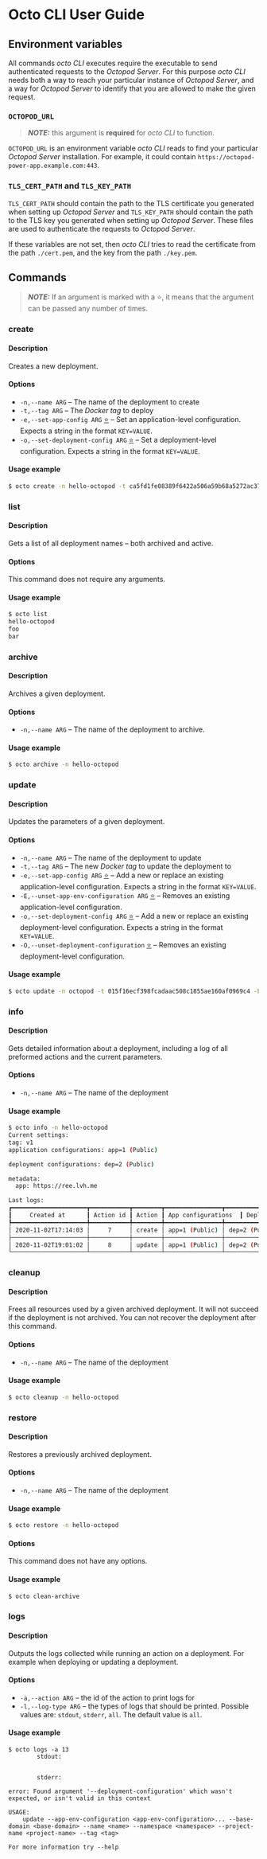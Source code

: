 # Octo CLI User Guide

## Environment variables

All commands _octo CLI_ executes require the executable to send authenticated requests to the _Octopod Server_. For this purpose _octo CLI_ needs both a way to reach your particular instance of _Octopod Server_, and a way for _Octopod Server_ to identify that you are allowed to make the given request.

### `OCTOPOD_URL`

> **_NOTE:_** this argument is **required** for _octo CLI_ to function.

`OCTOPOD_URL` is an environment variable _octo CLI_ reads to find your particular _Octopod Server_ installation. For example, it could contain `https://octopod-power-app.example.com:443`.

### `TLS_CERT_PATH` and `TLS_KEY_PATH`

`TLS_CERT_PATH` should contain the path to the TLS certificate you generated when setting up _Octopod Server_ and `TLS_KEY_PATH` should contain the path to the TLS key you generated when setting up _Octopod Server_. These files are used to authenticate the requests to _Octopod Server_.

If these variables are not set, then _octo CLI_ tries to read the certificate from the path `./cert.pem`, and the key from the path `./key.pem`.

## Commands

> <a id="star"></a>***NOTE:*** If an argument is marked with a ⭐, it means that the argument can be passed any number of times.

### create

#### Description

Creates a new deployment.

#### Options

- `-n,--name ARG` – The name of the deployment to create
- `-t,--tag ARG` – The _Docker tag_ to deploy
- `-e,--set-app-config ARG` [⭐](#star) – Set an application-level configuration. Expects a string in the format `KEY=VALUE`.
- `-o,--set-deployment-config ARG` [⭐](#star) – Set a deployment-level configuration. Expects a string in the format `KEY=VALUE`.

#### Usage example

```bash
$ octo create -n hello-octopod -t ca5fd1fe08389f6422a506a59b68a5272ac37ba6 -e KEY1=VALUE1 -e KEY2=VALUE2
```

### list

#### Description

Gets a list of all deployment names – both archived and active.

#### Options

This command does not require any arguments.

#### Usage example

```bash
$ octo list
hello-octopod
foo
bar
```

### archive

#### Description

Archives a given deployment.

#### Options

- `-n,--name ARG` – The name of the deployment to archive.

#### Usage example

```bash
$ octo archive -n hello-octopod
```

### update

#### Description

Updates the parameters of a given deployment.

#### Options

- `-n,--name ARG` – The name of the deployment to update
- `-t,--tag ARG` – The new _Docker tag_ to update the deployment to
- `-e,--set-app-config ARG` [⭐](#star) – Add a new or replace an existing application-level configuration. Expects a string in the format `KEY=VALUE`.
- `-E,--unset-app-env-configuration ARG` [⭐](#star) – Removes an existing application-level configuration.
- `-o,--set-deployment-config ARG` [⭐](#star) – Add a new or replace an existing deployment-level configuration. Expects a string in the format `KEY=VALUE`.
- `-O,--unset-deployment-configuration` [⭐](#star) – Removes an existing deployment-level configuration.

#### Usage example

```bash
$ octo update -n octopod -t 015f16ecf398fcadaac508c1855ae160af0969c4 -E KEY1 -e KEY2=VALUE22222 -a KEY3=VALUE8
```

### info

#### Description

Gets detailed information about a deployment, including a log of all preformed actions and the current parameters.

#### Options

- `-n,--name ARG` – The name of the deployment

#### Usage example

```bash
$ octo info -n hello-octopod
Current settings:
tag: v1
application configurations: app=1 (Public)

deployment configurations: dep=2 (Public)

metadata:
  app: https://ree.lvh.me

Last logs:
┏━━━━━━━━━━━━━━━━━━━━━┳━━━━━━━━━━━┳━━━━━━━━┳━━━━━━━━━━━━━━━━┳━━━━━━━━━━━━━━━━━━━━━━┳━━━━━━━━━━━┓
┃     Created at      ┃ Action id ┃ Action ┃ App configurations  ┃ Deployment configurations ┃ Exit code ┃
┡━━━━━━━━━━━━━━━━━━━━━╇━━━━━━━━━━━╇━━━━━━━━╇━━━━━━━━━━━━━━━━╇━━━━━━━━━━━━━━━━━━━━━━╇━━━━━━━━━━━┩
│ 2020-11-02T17:14:03 │     7     │ create │ app=1 (Public) │ dep=2 (Public)       │     1     │
├─────────────────────┼───────────┼────────┼────────────────┼──────────────────────┼───────────┤
│ 2020-11-02T19:01:02 │     8     │ update │ app=1 (Public) │ dep=2 (Public)       │     1     │
└─────────────────────┴───────────┴────────┴────────────────┴──────────────────────┴───────────┘
```

### cleanup

#### Description

Frees all resources used by a given archived deployment. It will not succeed if the deployment is not archived. You can not recover the deployment after this command.

#### Options

- `-n,--name ARG` – The name of the deployment

#### Usage example

```bash
$ octo cleanup -n hello-octopod
```

### restore

#### Description

Restores a previously archived deployment.

#### Options

- `-n,--name ARG` – The name of the deployment

#### Usage example

```bash
$ octo restore -n hello-octopod
```
#### Options

This command does not have any options.

#### Usage example

```bash
$ octo clean-archive
```

### logs

#### Description

Outputs the logs collected while running an action on a deployment. For example when deploying or updating a deployment.

#### Options

- `-a,--action ARG` – the id of the action to print logs for
- `-l,--log-type ARG` – the types of logs that should be printed. Possible values are: `stdout`, `stderr`, `all`. The default value is `all`.

#### Usage example

```
$ octo logs -a 13
		stdout:


		stderr:

error: Found argument '--deployment-configuration' which wasn't expected, or isn't valid in this context

USAGE:
    update --app-env-configuration <app-env-configuration>... --base-domain <base-domain> --name <name> --namespace <namespace> --project-name <project-name> --tag <tag>

For more information try --help
```
